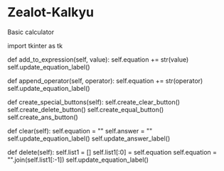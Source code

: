 # Zealot-Kalkyu
Basic calculator 

import tkinter as tk

def add_to_expression(self, value):
        self.equation += str(value)
        self.update_equation_label()
        
def append_operator(self, operator):
        self.equation += str(operator)
        self.update_equation_label()
        
def create_special_buttons(self):
        self.create_clear_button()
        self.create_delete_button()
        self.create_equal_button()
        self.create_ans_button()


def clear(self):
        self.equation = ""
        self.answer = ""
        self.update_equation_label()
        self.update_answer_label()
        
 def delete(self):
        self.list1 = []
        self.list1[:0] = self.equation
        self.equation = "".join(self.list1[:-1])
        self.update_equation_label()
